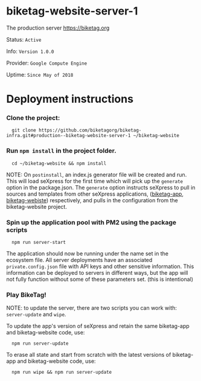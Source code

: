 # biketag-website-server-1
The production server https://biketag.org

Status: `Active`

Info: `Version 1.0.0`

Provider: `Google Compute Engine`

Uptime: `Since May of 2018`

# Deployment instructions

### Clone the project:

```
  git clone https://github.com/biketagorg/biketag-infra.git#production--biketag-website-server-1 ~/biketag-website
```


### Run `npm install` in the project folder.

```
  cd ~/biketag-website && npm install
```

NOTE: On `postinstall`, an index.js generator file will be created and run. This will load seXpress for the first time which will pick up the `generate` option in the package.json. The `generate` option instructs seXpress to pull in sources and templates from other seXpress applications, ([biketag-app](https://github.com/biketagorg/biketag-app), [biketag-webiste](https://github.com/biketagorg/biketag-webiste)) respectively, and pulls in the configuration from the biketag-website project.

### Spin up the application pool with PM2 using the package scripts

```
  npm run server-start
```

The application should now be running under the name set in the ecosystem file. All server deployments have an associated `private.config.json` file with API keys and other sensitive information. This information can be deployed to servers in different ways, but the app will not fully function without some of these parameters set. (this is intentional)

### Play BikeTag!

NOTE: to update the server, there are two scripts you can work with: `server-update` and `wipe`. 

To update the app's version of seXpress and retain the same biketag-app and biketag-website code, use:
```
  npm run server-update
```

To erase all state and start from scratch with the latest versions of biketag-app and biketag-website code, use: 
```
  npm run wipe && npm run server-update
```
